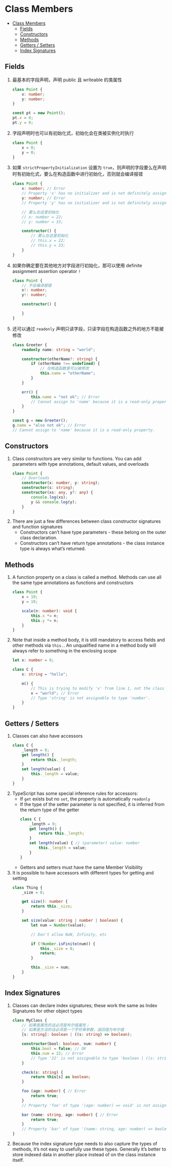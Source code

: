 # Class Members

<!-- TOC -->

- [Class Members](#class-members)
    - [Fields](#fields)
    - [Constructors](#constructors)
    - [Methods](#methods)
    - [Getters / Setters](#getters--setters)
    - [Index Signatures](#index-signatures)

<!-- /TOC -->


## Fields
1. 最基本的字段声明，声明  public 且 writeable 的类属性
    ```ts
    class Point {
        x: number;
        y: number;
    }

    const pt = new Point();
    pt.x = 0;
    pt.y = 0;
    ```
2. 字段声明时也可以有初始化式，初始化会在类被实例化时执行
    ```ts
    class Point {
        x = 0;
        y = 0;
    }
    ```
3. 如果 `strictPropertyInitialization` 设置为 `true`，则声明的字段要么在声明时有初始化式，要么在构造函数中进行初始化，否则就会编译报错
    ```ts
    class Point {
        x: number; // Error
        // Property 'x' has no initializer and is not definitely assigned in the constructor.
        y: number; // Error
        // Property 'y' has no initializer and is not definitely assigned in the constructor.

        // 要么在这里初始化
        // x: number = 22;
        // y: number = 33;

        constructor() {
            // 要么在这里初始化
            // this.x = 22;
            // this.y = 33;
        }
    }
    ```
4. 如果你确定要在其他地方对字段进行初始化，那可以使用 definite assignment assertion operator `!`
    ```ts
    class Point {
        // 不会编译报错
        x!: number;
        y!: number;

        constructor() {

        }
    }
    ```
5. 还可以通过 `readonly` 声明只读字段，只读字段在构造函数之外的地方不能被修改
    ```ts
    class Greeter {
        readonly name: string = "world";

        constructor(otherName?: string) {
            if (otherName !== undefined) {
                // 在构造函数里可以被修改
                this.name = "otherName";
            }
        }

        err() {
            this.name = "not ok"; // Error
            // Cannot assign to 'name' because it is a read-only property.
        }
    }

    const g = new Greeter();
    g.name = "also not ok"; // Error
    // Cannot assign to 'name' because it is a read-only property.
    ```


## Constructors
1. Class constructors are very similar to functions. You can add parameters with type annotations, default values, and overloads
    ```ts
    class Point {
        // Overloads
        constructor(x: number, y: string);
        constructor(s: string);
        constructor(xs: any, y?: any) {
            console.log(xs);
            y && console.log(y);
        }
    }
    ```
2. There are just a few differences between class constructor signatures and function signatures
    * Constructors can’t have type parameters - these belong on the outer class declaration.
    * Constructors can’t have return type annotations - the class instance type is always what’s returned.


## Methods
1. A function property on a class is called a method. Methods can use all the same type annotations as functions and constructors
    ```ts
    class Point {
        x = 10;
        y = 10;

        scale(n: number): void {
            this.x *= n;
            this.y *= n;
        }
    }
    ```
2. Note that inside a method body, it is still mandatory to access fields and other methods via `this.`. An unqualified name in a method body will always refer to something in the enclosing scope
    ```ts
    let x: number = 0;

    class C {
        x: string = "hello";

        m() {
            // This is trying to modify 'x' from line 1, not the class property
            x = "world"; // Error
            // Type 'string' is not assignable to type 'number'.
        }
    }
    ```


## Getters / Setters
1. Classes can also have accessors
    ```ts
    class C {
        _length = 0;
        get length() {
            return this._length;
        }
        set length(value) {
            this._length = value;
        }
    }
    ```
2. TypeScript has some special inference rules for accessors:
    * If `get` exists but no `set`, the property is automatically `readonly`
    * If the type of the setter parameter is not specified, it is inferred from the return type of the getter
        ```ts
        class C {
            _length = 0;
            get length() {
                return this._length;
            }
            set length(value) { // (parameter) value: number
                this._length = value;
            }
        }
        ```
    * Getters and setters must have the same Member Visibility
3. It is possible to have accessors with different types for getting and setting
    ```ts
    class Thing {
        _size = 0;

        get size(): number {
            return this._size;
        }

        set size(value: string | number | boolean) {
            let num = Number(value);

            // Don't allow NaN, Infinity, etc

            if (!Number.isFinite(num)) {
                this._size = 0;
                return;
            }

            this._size = num;
        }
    }
    ```


## Index Signatures
1. Classes can declare index signatures; these work the same as Index Signatures for other object types
    ```ts
    class MyClass {
        // 如果是属性的话必须是布尔值属性；
        // 如果是方法的话必须是一个字符串参数，返回值为布尔值
        [s: string]: boolean | ((s: string) => boolean);

        constructor(bool: boolean, num: number) {
            this.bool = false; // OK
            this.num = 22; // Error
            // Type '22' is not assignable to type 'boolean | ((s: string) => boolean)'.
        }

        check(s: string) {
            return this[s] as boolean;
        }

        foo (age: number) { // Error
            return true;
        }
        // Property 'foo' of type '(age: number) => void' is not assignable to 'string' index type 'boolean | ((s: string) => boolean)'.

        bar (name: string, age: number) { // Error
            return true;
        }
        // Property 'bar' of type '(name: string, age: number) => boolean' is not assignable to 'string' index type 'boolean | ((s: string) => boolean)'.
    }
    ```
2. Because the index signature type needs to also capture the types of methods, it’s not easy to usefully use these types. Generally it’s better to store indexed data in another place instead of on the class instance itself.